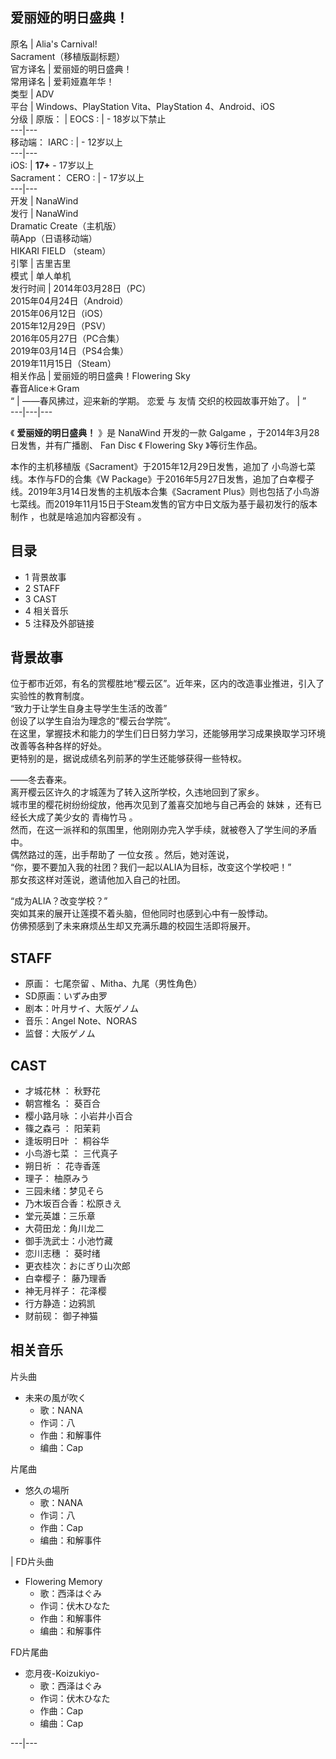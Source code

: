 爱丽娅的明日盛典！  
---  
原名  |  Alia's Carnival!   
Sacrament（移植版副标题）  
官方译名  |  爱丽娅的明日盛典！   
常用译名  |  爱莉娅嘉年华！   
类型  |  ADV   
平台  |  Windows、PlayStation Vita、PlayStation 4、Android、iOS   
分级  |  原版：  |  EOCS  :  |  \- 18岁以下禁止   
---|---  
移动端：  IARC  :  |  \- 12岁以上   
---|---  
iOS:  |  **17+** \- 17岁以上   
Sacrament：  CERO  :  |  \- 17岁以上   
---|---  
开发  |  NanaWind   
发行  |  NanaWind   
Dramatic Create（主机版）  
萌App（日语移动端）  
HIKARI FIELD  （steam）  
引擎  |  吉里吉里   
模式  |  单人单机   
发行时间  |  2014年03月28日（PC）   
2015年04月24日（Android）  
2015年06月12日（iOS）  
2015年12月29日（PSV）  
2016年05月27日（PC合集）  
2019年03月14日（PS4合集）  
2019年11月15日（Steam）  
相关作品  |  爱丽娅的明日盛典！Flowering Sky    
春音Alice＊Gram  
“  |  ——春风拂过，迎来新的学期。  恋爱  与  友情  交织的校园故事开始了。  |  ”   
---|---|---  
  
《 **爱丽娅的明日盛典！** 》是  NanaWind  开发的一款  Galgame  ，于2014年3月28日发售，并有广播剧、  Fan Disc
《  Flowering Sky  》等衍生作品。

本作的主机移植版《Sacrament》于2015年12月29日发售，追加了  小鸟游七菜  线。本作与FD的合集《W
Package》于2016年5月27日发售，追加了白幸樱子线。2019年3月14日发售的主机版本合集《Sacrament
Plus》则也包括了小鸟游七菜线。而2019年11月15日于Steam发售的官方中日文版为基于最初发行的版本制作  ，也就是啥追加内容都没有  。

##  目录

  * 1  背景故事 
  * 2  STAFF 
  * 3  CAST 
  * 4  相关音乐 
  * 5  注释及外部链接 

##  背景故事

位于都市近郊，有名的赏樱胜地“樱云区”。近年来，区内的改造事业推进，引入了实验性的教育制度。  
“致力于让学生自身主导学生生活的改善”  
创设了以学生自治为理念的“樱云台学院”。  
在这里，掌握技术和能力的学生们日日努力学习，还能够用学习成果换取学习环境改善等各种各样的好处。  
更特别的是，据说成绩名列前茅的学生还能够获得一些特权。  
  
——冬去春来。  
离开樱云区许久的才城莲为了转入这所学校，久违地回到了家乡。  
城市里的樱花树纷纷绽放，他再次见到了羞喜交加地与自己再会的  妹妹  ，还有已经长大成了美少女的  青梅竹马  。  
然而，在这一派祥和的氛围里，他刚刚办完入学手续，就被卷入了学生间的矛盾中。  
偶然路过的莲，出手帮助了  一位女孩  。然后，她对莲说，  
“你，要不要加入我的社团？我们一起以ALIA为目标，改变这个学校吧！”  
那女孩这样对莲说，邀请他加入自己的社团。  
  
“成为ALIA？改变学校？”  
突如其来的展开让莲摸不着头脑，但他同时也感到心中有一股悸动。  
仿佛预感到了未来麻烦丛生却又充满乐趣的校园生活即将展开。

##  STAFF

  * 原画：  七尾奈留  、Mitha、九尾（男性角色） 
  * SD原画：いずみ由罗 
  * 剧本：叶月サイ、大阪ゲノム 
  * 音乐：Angel Note、NORAS 
  * 监督：大阪ゲノム 

##  CAST

  * 才城花林  ：  秋野花 
  * 朝宫椎名  ：  葵百合 
  * 樱小路月咏  ：小岩井小百合 
  * 篠之森弓  ：  阳茉莉 
  * 逢坂明日叶  ：  桐谷华 
  * 小鸟游七菜  ：  三代真子 
  * 朔日祈  ：  花寺香莲 
  * 理子：  柚原みう 
  * 三园未绪：梦见そら 
  * 乃木坂百合香：松原きえ 
  * 堂元英雄：三乐章 
  * 大荷田龙：角川龙二 
  * 御手洗武士：小池竹藏 
  * 恋川志穗  ：  葵时绪 
  * 更衣桂次：おにぎり山次郎 
  * 白幸樱子：  藤乃理香 
  * 神无月祥子：  花泽樱 
  * 行方静造：边鸦凯 
  * 财前砚：  御子神猫 

##  相关音乐

片头曲

  * 未来の風が吹く 
    * 歌：NANA 
    * 作词：八 
    * 作曲：和解事件 
    * 编曲：Cap 

片尾曲

  * 悠久の場所 
    * 歌：NANA 
    * 作词：八 
    * 作曲：Cap 
    * 编曲：和解事件 

|  FD片头曲

  * Flowering Memory 
    * 歌：西泽はぐみ 
    * 作词：伏木ひなた 
    * 作曲：和解事件 
    * 编曲：和解事件 

FD片尾曲

  * 恋月夜-Koizukiyo- 
    * 歌：西泽はぐみ 
    * 作词：伏木ひなた 
    * 作曲：Cap 
    * 编曲：Cap 

  
---|---  
  